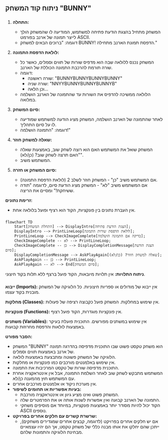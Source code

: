 ## ניתוח קוד המשחק "BUNNY"

### <algorithm>
1. **התחלה:**
   - המשחק מתחיל בהצגת הודעת פתיחה למשתמש, המודיעה לו שהמשחק הולך לייצר תמונה של ארנב בפורמט ASCII.
   - דוגמה: "ברוכים הבאים למשחק BUNNY! הדפסת תמונת הארנב מתחילה."

2. **לולאת הדפסת התמונה:**
   - המשחק נכנס ללולאה שבה הוא מדפיס שורות של תווים וסמלים, כאשר כל שורה תורמת להרכבת התמונה הכוללת של הארנב.
   - דוגמה:
     - שורה ראשונה: "BUNNYBUNNYBUNNYBUNNY"
     - שורה שניה: "NNYYBUNNYBUNNYBUNNYB"
     - וכן הלאה...
   - הלולאה ממשיכה להדפיס את השורות עד שהתמונה של הארנב הושלמה במלואה.

3. **סיום המשחק:**
   - לאחר שהתמונה של הארנב הושלמה, המשחק מציג הודעה למשתמש שמודיעה לו על סיום התהליך.
   - דוגמה: "התמונה הושלמה!"

4. **שאלה למשחק חוזר:**
    - המשחק שואל את המשתמש האם הוא רוצה לשחק שוב, באמצעות שאלה "האם תרצה לשחק שוב? (כן/לא)".
    - המשתמש משיב.

5. **סיום המשחק או חזרה:**
   - אם המשתמש משיב "כן" - המשחק חוזר לשלב 2 (לולאת הדפסת התמונה).
   - אם המשתמש משיב "לא" - המשחק מציג הודעת סיום, לדוגמה "תודה ששיחקת!" ומסיים את הריצה.

**זרימת נתונים:**
  - אין העברת נתונים בין פונקציות, הקוד הוא רציף ופועל בלולאה אחת.

### <mermaid>
```mermaid
flowchart TD
    Start[התחלת המשחק] --> DisplayIntro[הצגת הודעת פתיחה];
    DisplayIntro --> PrintLineLoop[לולאת הדפסת שורות התמונה];
    PrintLineLoop --> CheckImageComplete[בדיקה אם התמונה הושלמה];
    CheckImageComplete -- לא --> PrintLineLoop;
    CheckImageComplete -- כן --> DisplayCompletionMessage[הצגת הודעת סיום];
    DisplayCompletionMessage --> AskPlayAgain[שאלה למשחק חוזר? (כן/לא)];
    AskPlayAgain -- כן --> PrintLineLoop;
    AskPlayAgain -- לא --> End[סיום המשחק];
```

**ניתוח התלויות:**
אין תלויות מיובאות, הקוד פועל ברצף ללא תלות בקוד חיצוני.

### <explanation>
**ייבוא (Imports):**
אין ייבוא של מודולים או ספריות חיצוניות. כל הלוגיקה של המשחק מובנית בקוד עצמו.

**מחלקות (Classes):**
אין שימוש במחלקות. המשחק פועל כקבוצה רציפה של פעולות.

**פונקציות (Functions):**
אין פונקציות מוגדרות, הקוד פועל רצוף.

**משתנים (Variables):**
אין שימוש במשתנים מפורשים. התוכנית פועלת בעיקר באמצעות לולאות והדפסת מחרוזות קבועות.

**הסבר מפורט:**
- המשחק "BUNNY" הוא משחק טקסט פשוט שבו התוכנית מדפיסה בהדרגה תמונה של ארנב באמצעות תווים וסמלים. 
- הלוגיקה של המשחק פשוטה ומתבצעת באמצעות לולאה. 
- אין שימוש באלמנטים מורכבים כמו פונקציות או מחלקות. 
- התוכנית מדפיסה שורות של טקסט המרכיבות את התמונה.
- המשתמש מתבקש לשחק שוב לאחר השלמת התמונה, אבל אין אינטראקציה אחרת עם המשתמש חוץ מהמענה כן/לא.
- אין מערכת ניקוד או אלמנטים מורכבים אחרים.
- **בעיות אפשריות או תחומים לשיפור:**
   - המשחק פשוט ואינו מציע גיוון או אינטראקציה מורכבת.
   - התמונה של הארנב קבועה ואין אפשרות לשנות אותה או את הפרמטרים שלה.
   - הקוד יכול להיות מסודר יותר באמצעות פונקציות, במיוחד אם מוסיפים משחקי ASCII נוספים.
- **שרשרת קשרים עם חלקים אחרים בפרויקט:**
  - אם יש חלקים אחרים בפרויקט (לדוגמה, קבצים אחרים שמגדירים משחקים), ייתכן שהם יחלקו את אותו מבנה כללי של משחק טקסט, אך הם יהיו עצמאיים מבחינת הלוגיקה והתמונות שלהם.